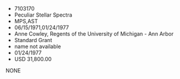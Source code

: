 * 7103170
* Peculiar Stellar Spectra
* MPS,AST
* 06/15/1971,01/24/1977
* Anne Cowley, Regents of the University of Michigan - Ann Arbor
* Standard Grant
*   name not available
* 01/24/1977
* USD 31,800.00

NONE